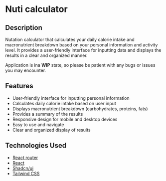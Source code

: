 # Nuti calculator

## Description

Nutation calculator that calculates your daily calorie intake and macronutrient breakdown based on your personal information and activity level.
It provides a user-friendly interface for inputting data and displays the results in a clear and organized manner.

Application is ina **WIP** state, so please be patient with any bugs or issues you may encounter.

## Features

- User-friendly interface for inputting personal information
- Calculates daily calorie intake based on user input
- Displays macronutrient breakdown (carbohydrates, proteins, fats)
- Provides a summary of the results
- Responsive design for mobile and desktop devices
- Easy to use and navigate
- Clear and organized display of results

## Technologies Used

- [React router](https://reactrouter.com/en/main)
- [React](https://react.dev/)
- [Shadcn/ui](https://ui.shadcn.com/)
- [Tailwind CSS](https://tailwindcss.com/)

